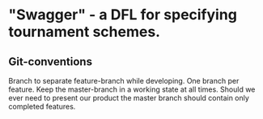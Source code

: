 "Swagger" - a DFL for specifying tournament schemes.
====================================================

Git-conventions
---------------
Branch to separate feature-branch while developing. One branch per feature. Keep the master-branch in a working state at all times. Should we ever need to present our product the master branch should contain only completed features.
